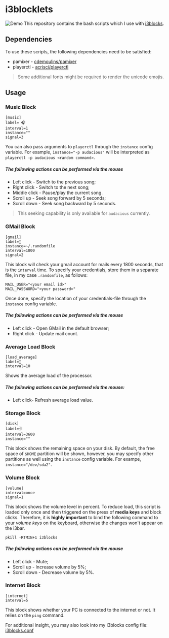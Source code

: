 # i3blocklets
![Demo](/scrot.jpg)
This repository contains the bash scripts which I use with [i3blocks](https://github.com/vivien/i3blocks).

## Dependencies
To use these scripts, the following dependencies need to be satisfied:
* pamixer - [cdemoulins/pamixer](https://github.com/cdemoulins/pamixer)
* playerctl - [acrisci/playerctl](https://github.com/acrisci/playerctl)

> Some additional fonts might be required to render the unicode emojis.

## Usage
### Music Block
```
[music]
label= 🎧
interval=1
instance=""
signal=3
```
You can also pass arguments to `playerctl` through the `instance` config variable. For example, `instance="-p audacious"` will be interpreted as `playerctl -p audacious <random command>`.

##### The following actions can be performed via the mouse
* Left click - Switch to the previous song;
* Right click - Switch to the next song;
* Middle click - Pause/play the current song.
* Scroll up - Seek song forward by 5 seconds;
* Scroll down - Seek song backward by 5 seconds.

>This seeking capability is only available for `audacious` currently.

### GMail Block
```
[gmail]
label=📧
instance=~/.randomfile
interval=1800
signal=2
```
This block will check your gmail account for mails every 1800 seconds, that is the `interval` time. 
To specify your credentials, store them in a separate file, in my case `.randomfile`, as follows:
```
MAIL_USER="<your email id>"
MAIL_PASSWORD="<your password>"
```
Once done, specify the location of your credentials-file through the `instance` config variable.

##### The following actions can be performed via the mouse
* Left click - Open GMail in the default browser;
* Right click - Update mail count.

### Average Load Block
```
[load_average]
label=
interval=10
```
Shows the average load of the processor.

##### The following actions can be performed via the mouse:
* Left click- Refresh average load value.

### Storage Block
```
[disk]
label=🗄
interval=3600
instance=""
```
This block shows the remaining space on your disk. By default, the free space of `$HOME` partition will be shown, however, you may specify other partitions as well using the `instance` config variable. For exampe, `instance="/dev/sda2"`.

### Volume Block
```
[volume]
interval=once
signal=1
```
This block shows the volume level in percent. To reduce load, this script is loaded only once and then triggered on the press of **media keys** and block clicks. Therefore, it is **highly important** to bind the following command to your *volume keys* on the keyboard, otherwise the changes won't appear on the i3bar.
```
pkill -RTMIN+1 i3blocks
```
##### The following actions can be performed via the mouse
* Left click - Mute;
* Scroll up - Increase volume by 5%;
* Scroll down - Decrease volume by 5%.

### Internet Block
```
[internet]
interval=5
```
This block shows whether your PC is connected to the internet or not. It relies on the `ping` command.

For additional insight, you may also look into my i3blocks config file: [i3blocks.conf](https://github.com/UtkarshVerma/dotfiles/blob/master/i3/i3blocks.conf)